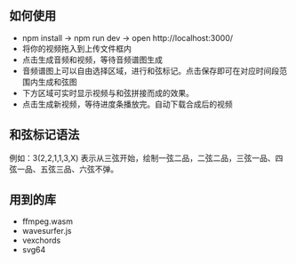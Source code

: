## 如何使用
+ npm install -> npm run dev -> open http://localhost:3000/
+ 将你的视频拖入到上传文件框内  
+ 点击生成音频和视频，等待音频谱图生成
+ 音频谱图上可以自由选择区域，进行和弦标记。点击保存即可在对应时间段范围内生成和弦图
+ 下方区域可实时显示视频与和弦拼接而成的效果。
+ 点击生成新视频，等待进度条播放完。自动下载合成后的视频

## 和弦标记语法
例如：3(2,2,1,1,3,X) 表示从三弦开始，绘制一弦二品，二弦二品，三弦一品、四弦一品、五弦三品、六弦不弹。

## 用到的库
+ ffmpeg.wasm
+ wavesurfer.js
+ vexchords
+ svg64 
